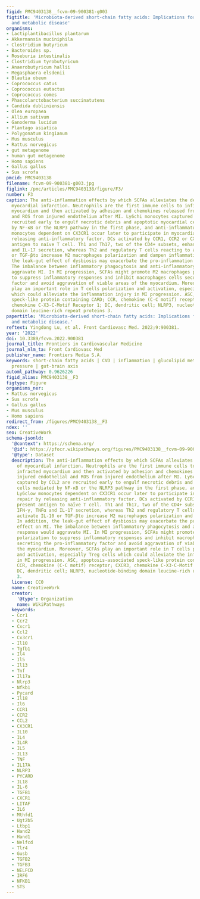 ```yaml
---
figid: PMC9403138__fcvm-09-900381-g003
figtitle: 'Microbiota-derived short-chain fatty acids: Implications for cardiovascular
  and metabolic disease'
organisms:
- Lactiplantibacillus plantarum
- Akkermansia muciniphila
- Clostridium butyricum
- Bacteroides sp.
- Roseburia intestinalis
- Clostridium tyrobutyricum
- Anaerobutyricum hallii
- Megasphaera elsdenii
- Blautia obeum
- Coprococcus catus
- Coprococcus eutactus
- Coprococcus comes
- Phascolarctobacterium succinatutens
- Candida dubliniensis
- Olea europaea
- Allium sativum
- Ganoderma lucidum
- Plantago asiatica
- Polygonatum kingianum
- Mus musculus
- Rattus norvegicus
- gut metagenome
- human gut metagenome
- Homo sapiens
- Gallus gallus
- Sus scrofa
pmcid: PMC9403138
filename: fcvm-09-900381-g003.jpg
figlink: /pmc/articles/PMC9403138/figure/F3/
number: F3
caption: The anti-inflammation effects by which SCFAs alleviates the development of
  myocardial infarction. Neutrophils are the first immune cells to infiltrate infracted
  myocardium and then activated by adhesion and chemokines released from injured endothelial
  and ROS from injured endothelium after MI. Ly6chi monocytes captured by CCL2 are
  recruited early to engulf necrotic debris and apoptotic myocardial cells mediated
  by NF-κB or the NLRP3 pathway in the first phase, and anti-inflammatory Ly6clow
  monocytes dependent on CX3CR1 occur later to participate in myocardial repair by
  releasing anti-inflammatory factor. DCs activated by CCR1, CCR2 or CXCR1 present
  antigen to naïve T cell. Th1 and Th17, two of the CD4+ subsets, enhance IFN-γ, TNFα
  and IL-17 secretion, whereas Th2 and regulatory T cells reacting to activate IL-10
  or TGF-βto increase M2 macrophages polarization and dampen inflammation. In addition,
  the leak-gut effect of dysbiosis may exacerbate the pro-inflammation effect on MI.
  The imbalance between inflammatory phagocytosis and anti-inflammatory response would
  aggravate MI. In MI progression, SCFAs might promote M2 macrophages polarization
  to suppress inflammatory responses and inhibit macrophages cells secreting the pro-inflammatory
  factor and avoid aggravation of viable areas of the myocardium. Moreover, SCFAs
  play an important role in T cells polarization and activation, especially Treg cells
  which could alleviate the inflammation injury in MI progression. ASC, apoptosis-associated
  speck-like protein containing CARD; CCR, chemokine (C-C motif) receptor; CXCR3,
  chemokine C-X3-C-Motif Receptor 1; DC, dendritic cell; NLRP3, nucleotide-binding
  domain leucine-rich repeat proteins 3.
papertitle: 'Microbiota-derived short-chain fatty acids: Implications for cardiovascular
  and metabolic disease.'
reftext: Yingdong Lu, et al. Front Cardiovasc Med. 2022;9:900381.
year: '2022'
doi: 10.3389/fcvm.2022.900381
journal_title: Frontiers in Cardiovascular Medicine
journal_nlm_ta: Front Cardiovasc Med
publisher_name: Frontiers Media S.A.
keywords: short-chain fatty acids | CVD | inflammation | glucolipid metabolism | blood
  pressure | gut-brain axis
automl_pathway: 0.9626226
figid_alias: PMC9403138__F3
figtype: Figure
organisms_ner:
- Rattus norvegicus
- Sus scrofa
- Gallus gallus
- Mus musculus
- Homo sapiens
redirect_from: /figures/PMC9403138__F3
ndex: ''
seo: CreativeWork
schema-jsonld:
  '@context': https://schema.org/
  '@id': https://pfocr.wikipathways.org/figures/PMC9403138__fcvm-09-900381-g003.html
  '@type': Dataset
  description: The anti-inflammation effects by which SCFAs alleviates the development
    of myocardial infarction. Neutrophils are the first immune cells to infiltrate
    infracted myocardium and then activated by adhesion and chemokines released from
    injured endothelial and ROS from injured endothelium after MI. Ly6chi monocytes
    captured by CCL2 are recruited early to engulf necrotic debris and apoptotic myocardial
    cells mediated by NF-κB or the NLRP3 pathway in the first phase, and anti-inflammatory
    Ly6clow monocytes dependent on CX3CR1 occur later to participate in myocardial
    repair by releasing anti-inflammatory factor. DCs activated by CCR1, CCR2 or CXCR1
    present antigen to naïve T cell. Th1 and Th17, two of the CD4+ subsets, enhance
    IFN-γ, TNFα and IL-17 secretion, whereas Th2 and regulatory T cells reacting to
    activate IL-10 or TGF-βto increase M2 macrophages polarization and dampen inflammation.
    In addition, the leak-gut effect of dysbiosis may exacerbate the pro-inflammation
    effect on MI. The imbalance between inflammatory phagocytosis and anti-inflammatory
    response would aggravate MI. In MI progression, SCFAs might promote M2 macrophages
    polarization to suppress inflammatory responses and inhibit macrophages cells
    secreting the pro-inflammatory factor and avoid aggravation of viable areas of
    the myocardium. Moreover, SCFAs play an important role in T cells polarization
    and activation, especially Treg cells which could alleviate the inflammation injury
    in MI progression. ASC, apoptosis-associated speck-like protein containing CARD;
    CCR, chemokine (C-C motif) receptor; CXCR3, chemokine C-X3-C-Motif Receptor 1;
    DC, dendritic cell; NLRP3, nucleotide-binding domain leucine-rich repeat proteins
    3.
  license: CC0
  name: CreativeWork
  creator:
    '@type': Organization
    name: WikiPathways
  keywords:
  - Ccr1
  - Ccr2
  - Cxcr1
  - Ccl2
  - Cx3cr1
  - Il10
  - Tgfb1
  - Il4
  - Il5
  - Il13
  - Tnf
  - Il17a
  - Nlrp3
  - Nfkb1
  - Pycard
  - Il18
  - Il6
  - CCR1
  - CCR2
  - CCL2
  - CX3CR1
  - IL10
  - IL4
  - IL4R
  - IL5
  - IL13
  - TNF
  - IL17A
  - NLRP3
  - PYCARD
  - IL18
  - IL-6
  - TGFB1
  - CXCR1
  - LITAF
  - IL6
  - Mthfd1
  - Ugt2b5
  - Ltbp1
  - Hand2
  - Hand1
  - Nelfcd
  - Tlr4
  - Gusb
  - TGFB2
  - TGFB3
  - NELFCD
  - IRF6
  - NFKB1
  - STS
---
```

